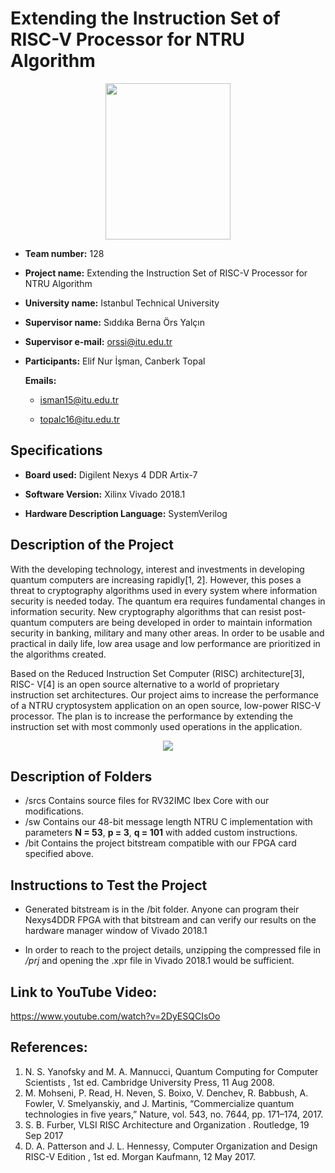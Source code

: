 # Extending the Instruction Set of RISC-V Processor for NTRU Algorithm

<p align="center">
<img src="https://www.pikpng.com/pngl/b/510-5109202_cryptography-png-secure-network-icon-clipart.png" width="200" height="250" />
</p>


 - **Team number:** 128

 - **Project name:** Extending the Instruction Set of RISC-V Processor for NTRU Algorithm

 - **University name:** Istanbul Technical University  

 - **Supervisor name:** Sıddıka Berna Örs Yalçın

 - **Supervisor e-mail:** orssi@itu.edu.tr 

 - **Participants:** Elif Nur İşman, Canberk Topal

   **Emails:** 
  
   - isman15@itu.edu.tr

   - topalc16@itu.edu.tr
 
## Specifications

 - **Board used:** Digilent Nexys 4 DDR Artix-7  

 - **Software Version:** Xilinx Vivado 2018.1 
 
 - **Hardware Description Language:** SystemVerilog

## Description of the Project

With the developing technology, interest and investments in developing
quantum computers are increasing rapidly[1, 2]. However, this poses a threat to
cryptography algorithms used in every system where information security is needed
today. The quantum era requires fundamental changes in information security. New
cryptography algorithms that can resist post-quantum computers are being developed
in order to maintain information security in banking, military and many other areas. In
order to be usable and practical in daily life, low area usage and low performance are
prioritized in the algorithms created.

Based on the Reduced Instruction Set Computer (RISC) architecture[3], RISC-
V[4] is an open source alternative to a world of proprietary instruction set
architectures. Our project aims to increase the performance of a NTRU cryptosystem
application on an open source, low-power RISC-V processor. The plan is to increase
the performance by extending the instruction set with most commonly used operations
in the application.



<p align="center">
<img src="https://i.imgur.com/4DKMCg7.png"/>
</p>
 

## Description of Folders

 - /srcs Contains source files for RV32IMC Ibex Core with our modifications.
 - /sw  Contains our 48-bit message length NTRU C implementation with parameters **N = 53**, **p = 3**,   **q = 101** with added custom instructions.
 - /bit Contains the project bitstream compatible with our FPGA card specified above. 
 
## Instructions to Test the Project

 - Generated bitstream is in the /bit folder. Anyone can program their Nexys4DDR FPGA with that bitstream and can verify our results on the hardware manager window of Vivado 2018.1
 
 - In order to reach to the project details, unzipping the compressed file in */prj* and opening the .xpr file in Vivado 2018.1 would be sufficient. 
 

## Link to YouTube Video: 
https://www.youtube.com/watch?v=2DyESQCIsOo

## References:

 1. N. S. Yanofsky and M. A. Mannucci, Quantum Computing for Computer Scientists , 1st ed. Cambridge University Press, 11 Aug 2008.
 2. M. Mohseni, P. Read, H. Neven, S. Boixo, V. Denchev, R. Babbush, A. Fowler, V. Smelyanskiy, and J. Martinis, “Commercialize quantum technologies in five years,” Nature, vol. 543, no. 7644, pp. 171–174, 2017.
 3. S. B. Furber, VLSI RISC Architecture and Organization . Routledge, 19 Sep 2017
 4. D. A. Patterson and J. L. Hennessy, Computer Organization and Design RISC-V Edition , 1st ed. Morgan Kaufmann, 12 May 2017.

